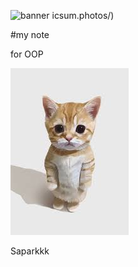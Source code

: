 ![banner](https://github.com/Saparkkk/Saparkkk.github.io/assets/159878134/3a6e7e49-eaee-4245-8b17-e3db25835ca1)
icsum.photos/)

#my note

for OOP

![download banner](./download.jpg)

Saparkkk

